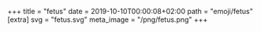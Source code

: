 +++
title = "fetus"
date = 2019-10-10T00:00:08+02:00
path = "emoji/fetus"
[extra]
svg = "fetus.svg"
meta_image = "/png/fetus.png"
+++
